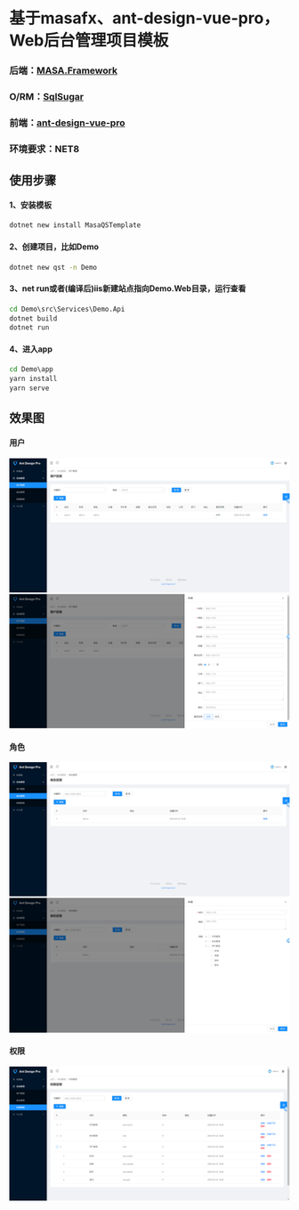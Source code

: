 # 基于masafx、ant-design-vue-pro，Web后台管理项目模板
### 后端：[MASA.Framework](https://github.com/masastack/MASA.Framework) 
### O/RM：[SqlSugar](https://github.com/DotNetNext/SqlSugar) 
### 前端：[ant-design-vue-pro](https://github.com/vueComponent/ant-design-vue-pro)

### 环境要求：NET8

## 使用步骤
#### 1、安装模板
``` cmd
dotnet new install MasaQSTemplate
```

#### 2、创建项目，比如Demo
``` cmd
dotnet new qst -n Demo            
```

#### 3、net run或者(编译后)iis新建站点指向Demo.Web目录，运行查看
``` cmd
cd Demo\src\Services\Demo.Api
dotnet build
dotnet run       
```

#### 4、进入app
``` cmd  
cd Demo\app
yarn install
yarn serve
```

## 效果图
#### 用户
!["用户"](/imgs/user.png "用户")
!["创建用户"](/imgs/user.create.png "创建用户")

#### 角色
!["角色"](/imgs/role.png "角色")
!["创建角色"](/imgs/role.create.png "创建角色")

#### 权限
!["权限"](/imgs/permission.png "权限")
